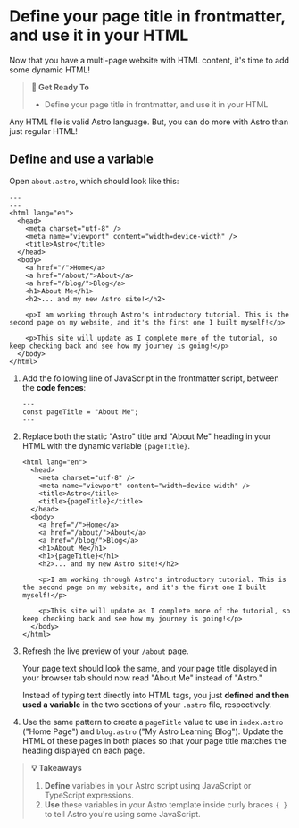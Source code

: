 # Define your page title in frontmatter, and use it in your HTML

Now that you have a multi-page website with HTML content, it's time to add some dynamic HTML!

> **🎯 Get Ready To**
>
> - Define your page title in frontmatter, and use it in your HTML

Any HTML file is valid Astro language. But, you can do more with Astro than just regular HTML!

## Define and use a variable

Open `about.astro`, which should look like this:

```astro title="src/pages/about.astro"
---
---
<html lang="en">
  <head>
    <meta charset="utf-8" />
    <meta name="viewport" content="width=device-width" />
    <title>Astro</title>
  </head>
  <body>
    <a href="/">Home</a>
    <a href="/about/">About</a>
    <a href="/blog/">Blog</a>
    <h1>About Me</h1>
    <h2>... and my new Astro site!</h2>

    <p>I am working through Astro's introductory tutorial. This is the second page on my website, and it's the first one I built myself!</p>

    <p>This site will update as I complete more of the tutorial, so keep checking back and see how my journey is going!</p>
  </body>
</html>
```

1. Add the following line of JavaScript in the frontmatter script, between the **code fences**:

   ```astro title="src/pages/about.astro" ins={2}
   ---
   const pageTitle = "About Me";
   ---
   ```

2. Replace both the static "Astro" title and "About Me" heading in your HTML with the dynamic variable `{pageTitle}`.

   ```astro title="src/pages/about.astro" del={5,12} ins={6,13}
   <html lang="en">
     <head>
       <meta charset="utf-8" />
       <meta name="viewport" content="width=device-width" />
       <title>Astro</title>
       <title>{pageTitle}</title>
     </head>
     <body>
       <a href="/">Home</a>
       <a href="/about/">About</a>
       <a href="/blog/">Blog</a>
       <h1>About Me</h1>
       <h1>{pageTitle}</h1>
       <h2>... and my new Astro site!</h2>

       <p>I am working through Astro's introductory tutorial. This is the second page on my website, and it's the first one I built myself!</p>

       <p>This site will update as I complete more of the tutorial, so keep checking back and see how my journey is going!</p>
     </body>
   </html>
   ```

3. Refresh the live preview of your `/about` page.

   Your page text should look the same, and your page title displayed in your browser tab should now read "About Me" instead of "Astro."

   Instead of typing text directly into HTML tags, you just **defined and then used a variable** in the two sections of your `.astro` file, respectively.

4. Use the same pattern to create a `pageTitle` value to use in `index.astro` ("Home Page") and `blog.astro` ("My Astro Learning Blog"). Update the HTML of these pages in both places so that your page title matches the heading displayed on each page.

> **💡 Takeaways**
>
> 1. **Define** variables in your Astro script using JavaScript or TypeScript expressions.
> 2. **Use** these variables in your Astro template inside curly braces `{ }` to tell Astro you're using some JavaScript.
